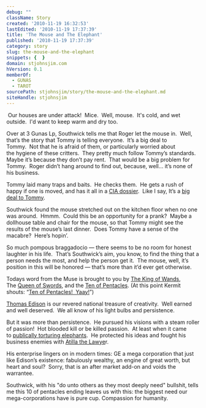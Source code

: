 ```yaml
---
debug: ""
className: Story
created: '2010-11-19 16:32:53'
lastEdited: '2010-11-19 17:37:39'
title: 'The Mouse and The Elephant'
published: '2010-11-19 17:37:39'
category: story
slug: the-mouse-and-the-elephant
snippets: {  }
domain: stjohnsjim.com
hVersion: 0.1
memberOf:
  - GUNAS
  - TAROT
sourcePath: stjohnsjim/story/the-mouse-and-the-elephant.md
siteHandle: stjohnsjim
---
```

&nbsp;Our houses are under attack! &nbsp;Mice. &nbsp;Well, mouse. &nbsp;It's cold, and wet outside. &nbsp;I'd want to keep warm and dry too.

Over at 3 Gunas Lp, Southwick tells me that Roger let the mouse in.&nbsp;&nbsp;Well, that&rsquo;s the story that Tommy is telling everyone.&nbsp;&nbsp;It&rsquo;s a big deal to Tommy.&nbsp;&nbsp;Not that he is afraid of them, or particularly worried about the&nbsp;hygiene&nbsp;of these critters.&nbsp; They pretty much follow Tommy&rsquo;s standards. Maybe it&rsquo;s because they don&rsquo;t pay rent.&nbsp; That would be a big problem for Tommy.&nbsp; Roger didn&rsquo;t hang around to find out, because, well&hellip; it&rsquo;s none of his business.

Tommy laid many traps and baits.&nbsp;&nbsp;He checks them.&nbsp;&nbsp;He gets a rush of happy if one is moved, and has it all in a&nbsp;[CIA dossier][0].&nbsp;&nbsp;Like I say, It&rsquo;s a&nbsp;[big deal to Tommy][1].

Southwick found the mouse stretched out on the kitchen floor when no one was around.&nbsp;&nbsp;Hmmm.&nbsp;&nbsp;Could this be an opportunity for a prank?&nbsp;&nbsp;Maybe a dollhouse table and chair for the mouse, so that Tommy might see the results of the mouse&rsquo;s last dinner.&nbsp;&nbsp;Does Tommy have a sense of the macabre?&nbsp;&nbsp;Here&rsquo;s hopin&rsquo;.

So much pompous braggadocio &mdash; there seems to be no room for honest laughter in his life.&nbsp;&nbsp;That&rsquo;s Southwick&rsquo;s aim, you know, to find the thing that a person needs the most, and help the person get it.&nbsp;&nbsp;The mouse, well, it&rsquo;s position in this will be honored &mdash; that&rsquo;s more than it&rsquo;d ever get otherwise.&nbsp;

Todays word from the Muse is brought to you by&nbsp;[The King of Wands][2], The&nbsp;[Queen of Swords][3], and the [Ten of Pentacles][4]. (At this point Kermit shouts: &ldquo;[Ten of Pentacles!&nbsp;&nbsp;Yaay!][5]&rdquo;)

[Thomas Edison][6]&nbsp;is our revered national treasure of creativity. &nbsp;Well earned and well deserved.&nbsp;&nbsp;We all know of his light bulbs and persistence.&nbsp;

But it was more than persistence.&nbsp;&nbsp;He pursued his visions with a steam roller of passion!&nbsp;&nbsp;Hot blooded kill or be killed passion.&nbsp;&nbsp;At least when it came to&nbsp;[publically torturing elephants][7].&nbsp;&nbsp;He protected his ideas and fought his business enemies with&nbsp;[Atilla the Lawye][8]r.

His enterprise lingers on in modern times: GE a mega corporation that just like Edison&rsquo;s existence: fabulously wealthy, an engine of great worth, but heart and soul? &nbsp;Sorry, that is an after market add-on and voids the warrantee.

Southwick, with his &quot;do unto others as they most deeply need&quot; bullshit, tells me this 10 of pentacles ending leaves us with this: the biggest need our mega-corporations have is pure cup.&nbsp;Compassion for humanity.&nbsp;



[0]: http://www.fantasticforum.com/1res/printthread.php?s=2f9b0b2067189f83d161350e300fd206&amp;threadid=6438
[1]: http://www.wistv.com/Global/story.asp?S=13465624
[2]: http://blissblvd.com/the-tarot/king-of-wands/
[3]: http://blissblvd.com/the-tarot/queen-of-swords/
[4]: http://blissblvd.com/the-tarot/ten-of-pentacles/
[5]: http://www.youtube.com/watch?v=hpiIWMWWVco&amp;feature=fvw
[6]: http://www.ge.com/company/history/edison.htm
[7]: http://www.google.com/search?q=edison+electrocutes+elephant&amp;ie=UTF-8&amp;oe=UTF-8
[8]: http://www.amazon.com/Empires-Light-Edison-Westinghouse-Electrify/dp/0375758844